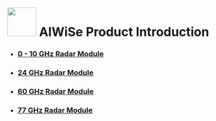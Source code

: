 

#  <img src="https://raw.githubusercontent.com/evangg007/evangg007.github.io/master/img/AIWISE.png" width="66" height="66"/>  AIWiSe Product Introduction

* ### [0 - 10 GHz Radar Module](https://evangg007.github.io/product/0-10g.html)
* ### [24 GHz Radar Module](https://evangg007.github.io/product/24g.html)
* ### [60 GHz Radar Module](https://evangg007.github.io/product/60g.html)
* ### [77 GHz Radar Module](https://evangg007.github.io/product/77g.html)
